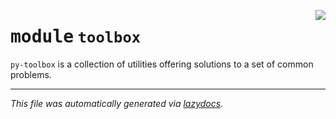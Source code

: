<!-- markdownlint-disable -->

<a href="../toolbox/__init__.py#L0"><img align="right" style="float:right;" src="https://img.shields.io/badge/-source-cccccc?style=flat-square"></a>

# <kbd>module</kbd> `toolbox`
`py-toolbox` is a collection of utilities offering solutions to a set of common problems. 





---

_This file was automatically generated via [lazydocs](https://github.com/ml-tooling/lazydocs)._
